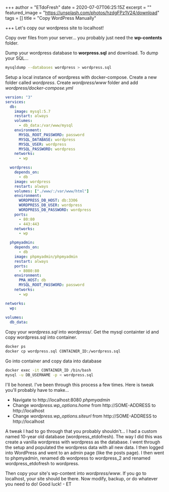 +++
author = "ETdoFresh"
date = 2020-07-07T06:25:15Z
excerpt = ""
featured_image = "https://unsplash.com/photos/hzdgFPz1V24/download"
tags = []
title = "Copy WordPress Manually"

+++
Let's copy our wordpress site to localhost!

Copy over files from your server... you probably just need the **wp-contents** folder.

Dump your wordpress database to **worpress.sql** and download. To dump your SQL...

```bash
mysqldump --databases wordpress > wordpress.sql
```

Setup a local instance of wordpress with docker-compose. Create a new folder called _wordpress_. Create _wordpress/www_ folder and add _wordpress/docker-compose.yml_

```yaml
version: "3"
services:
  db:
    image: mysql:5.7
    restart: always
    volumes:
      - db_data:/var/www/mysql
    environment:
      MYSQL_ROOT_PASSWORD: password
      MYSQL_DATABASE: wordpress
      MYSQL_USER: wordpress
      MYSQL_PASSWORD: wordpress
    networks:
      - wp

  wordpress:
    depends_on:
      - db
    image: wordpress
    restart: always
    volumes: ["./www/:/var/www/html"]
    environment:
      WORDPRESS_DB_HOST: db:3306
      WORDPRESS_DB_USER: wordpress
      WORDPRESS_DB_PASSWORD: wordpress
    ports:
      - 80:80
      - 443:443
    networks:
      - wp

  phpmyadmin:
    depends_on:
      - db
    image: phpmyadmin/phpmyadmin
    restart: always
    ports:
      - 8080:80
    environment:
      PMA_HOST: db
      MYSQL_ROOT_PASSWORD: password
    networks:
      - wp

networks:
  wp:
  
volumes:
  db_data:
```

Copy your _wordpress.sql_ into _wordpress/_. Get the mysql containter id and copy wordpress.sql into container.

```bash
docker ps
docker cp wordpress.sql CONTAINER_ID:/wordpress.sql
```

Go into container and copy data into database

```bash
docker exec -it CONTAINER_ID /bin/bash
mysql -u DB_USERNAME -p < wordpress.sql
```

I'll be honest. I've been through this process a few times. Here is tweak you'll probably have to make...

* Navigate to http://localhost:8080 _phpmyadmin_
* Change _wordpress.wp_options.home_ from http://SOME-ADDRESS to http://localhost
* Change _wordpress.wp_options.siteurl_ from http://SOME-ADDRESS to http://localhost

A tweak I had to go through that you probably shouldn't... I had a custom named 10-year old database (wordpress_etdofresh). The way I did this was create a vanilla wordpress with wordpress as the database. I went through the setup and populated the wordpress data with all new data. I then logged into WordPress and went to an admin page (like the posts page). I then went to phpmyadmin, renamed db wordpress to wordpress_2 and renamed wordpress_etdofresh to wordpress.

Then copy your site's wp-content into _wordpress/www_. If you go to localhost, your site should be there. Now modify, backup, or do whatever you need to do! Good luck! - ET